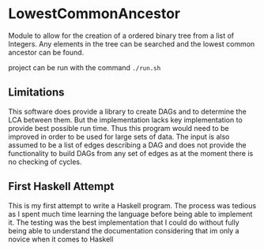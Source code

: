 # LowestCommonAncestor
Module to allow for the creation of a ordered binary tree from a list of Integers.
Any elements in the tree can be searched and the lowest common ancestor can be found.

project can be run with the command `./run.sh`

## Limitations
This software does provide a library to create DAGs and to determine the LCA between
them. But the implementation lacks key implementation to provide best possible run
time. Thus this program would need to be improved in order to be used for large sets
of data.
The input is also assumed to be a list of edges describing a DAG and does not provide
the functionality to build DAGs from any set of edges as at the moment there is no
checking of cycles.

## First Haskell Attempt
This is my first attempt to write a Haskell program. The process was tedious as I spent
much time learning the language before being able to implement it. The testing was the
best implementation that I could do without fully being able to understand the documentation
considering that im only a novice when it comes to Haskell
